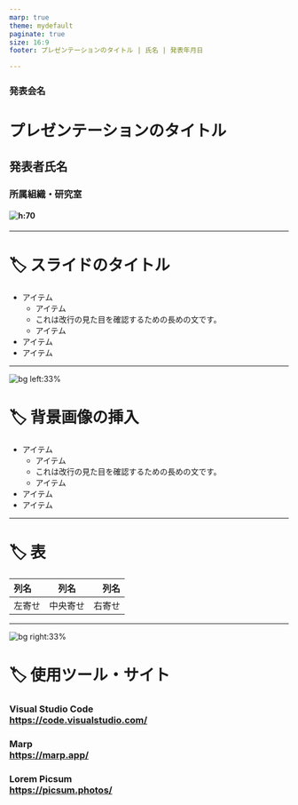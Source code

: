```yaml
---
marp: true
theme: mydefault
paginate: true
size: 16:9
footer: プレゼンテーションのタイトル | 氏名 | 発表年月日

---
```

<!-- _class: lead invert -->
<!-- _footer: '' -->

### 発表会名

# **プレゼンテーションのタイトル**
## 発表者氏名

### 所属組織・研究室

#### ![h:70](https://www.tsukuba.ac.jp/assets/img/common/logo-w.svg)

---
# :label: スライドのタイトル

- アイテム
    - アイテム
    - これは改行の見た目を確認するための長めの文です。
    - アイテム
- アイテム
- アイテム

---
![bg left:33%](https://picsum.photos/720?image=1035)

# :label: 背景画像の挿入

- アイテム
    - アイテム
    - これは改行の見た目を確認するための長めの文です。
    - アイテム
- アイテム
- アイテム

---
# :label: 表

|列名|列名|列名|
|:--|:--:|--:|
|左寄せ|中央寄せ|右寄せ|

---
![bg right:33%](https://picsum.photos/720?image=755)
<!-- _class: lead -->
<!-- _footer: '' -->

# :label: 使用ツール・サイト

### Visual Studio Code<br/>https://code.visualstudio.com/

### Marp<br/>https://marp.app/

### Lorem Picsum<br/>https://picsum.photos/
